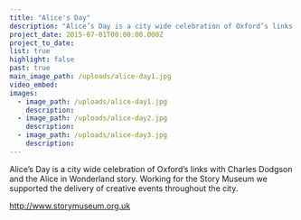 ```yaml
---
title: "Alice's Day"
description: "Alice’s Day is a city wide celebration of Oxford’s links with Charles Dodgson and the Alice in Wonderland story."
project_date: 2015-07-01T00:00:00.000Z
project_to_date:
list: true
highlight: false
past: true
main_image_path: /uploads/alice-day1.jpg
video_embed:
images:
  - image_path: /uploads/alice-day1.jpg
    description:
  - image_path: /uploads/alice-day2.jpg
    description:
  - image_path: /uploads/alice-day3.jpg
    description:
---
```

Alice’s Day is a city wide celebration of Oxford’s links with Charles Dodgson 
and the Alice in Wonderland story.  Working for the Story Museum we supported 
the delivery of creative events throughout the city.

<a href="http://www.storymuseum.org.uk" title="Story Museum" target="_blank">http://www.storymuseum.org.uk</a>